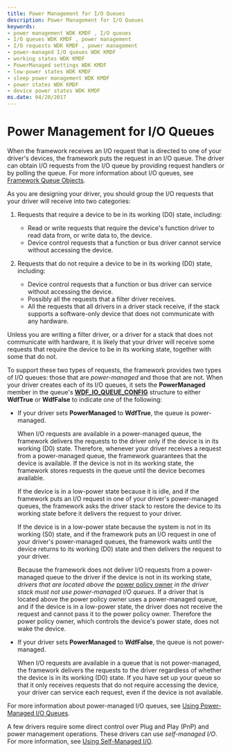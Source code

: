 ```yaml
---
title: Power Management for I/O Queues
description: Power Management for I/O Queues
keywords:
- power management WDK KMDF , I/O queues
- I/O queues WDK KMDF , power management
- I/O requests WDK KMDF , power management
- power-managed I/O queues WDK KMDF
- working states WDK KMDF
- PowerManaged settings WDK KMDF
- low-power states WDK KMDF
- sleep power management WDK KMDF
- power states WDK KMDF
- device power states WDK KMDF
ms.date: 04/20/2017
---
```


# Power Management for I/O Queues


When the framework receives an I/O request that is directed to one of your driver's devices, the framework puts the request in an I/O queue. The driver can obtain I/O requests from the I/O queue by providing request handlers or by polling the queue. For more information about I/O queues, see [Framework Queue Objects](framework-queue-objects.md).

As you are designing your driver, you should group the I/O requests that your driver will receive into two categories:

1.  Requests that require a device to be in its working (D0) state, including:
    -   Read or write requests that require the device's function driver to read data from, or write data to, the device.
    -   Device control requests that a function or bus driver cannot service without accessing the device.

2.  Requests that do not require a device to be in its working (D0) state, including:
    -   Device control requests that a function or bus driver can service without accessing the device.
    -   Possibly all the requests that a filter driver receives.
    -   All the requests that all drivers in a driver stack receive, if the stack supports a software-only device that does not communicate with any hardware.

Unless you are writing a filter driver, or a driver for a stack that does not communicate with hardware, it is likely that your driver will receive some requests that require the device to be in its working state, together with some that do not.

To support these two types of requests, the framework provides two types of I/O queues: those that are *power-managed* and those that are not. When your driver creates each of its I/O queues, it sets the **PowerManaged** member in the queue's [**WDF\_IO\_QUEUE\_CONFIG**](/windows-hardware/drivers/ddi/wdfio/ns-wdfio-_wdf_io_queue_config) structure to either **WdfTrue** or **WdfFalse** to indicate one of the following:

-   If your driver sets **PowerManaged** to **WdfTrue**, the queue is power-managed.

    When I/O requests are available in a power-managed queue, the framework delivers the requests to the driver only if the device is in its working (D0) state. Therefore, whenever your driver receives a request from a power-managed queue, the framework guarantees that the device is available. If the device is not in its working state, the framework stores requests in the queue until the device becomes available.

    If the device is in a low-power state because it is idle, and if the framework puts an I/O request in one of your driver's power-managed queues, the framework asks the driver stack to restore the device to its working state before it delivers the request to your driver.

    If the device is in a low-power state because the system is not in its working (S0) state, and if the framework puts an I/O request in one of your driver's power-managed queues, the framework waits until the device returns to its working (D0) state and then delivers the request to your driver.

    Because the framework does not deliver I/O requests from a power-managed queue to the driver if the device is not in its working state, *drivers that are located above the* [power policy owner](power-policy-ownership.md) *in the driver stack must not use power-managed I/O queues*. If a driver that is located above the power policy owner uses a power-managed queue, and if the device is in a low-power state, the driver does not receive the request and cannot pass it to the power policy owner. Therefore the power policy owner, which controls the device's power state, does not wake the device.

-   If your driver sets **PowerManaged** to **WdfFalse**, the queue is not power-managed.

    When I/O requests are available in a queue that is not power-managed, the framework delivers the requests to the driver regardless of whether the device is in its working (D0) state. If you have set up your queue so that it only receives requests that do not require accessing the device, your driver can service each request, even if the device is not available.

For more information about power-managed I/O queues, see [Using Power-Managed I/O Queues](using-power-managed-i-o-queues.md).

A few drivers require some direct control over Plug and Play (PnP) and power management operations. These drivers can use *self-managed I/O*. For more information, see [Using Self-Managed I/O](using-self-managed-i-o.md).

 

